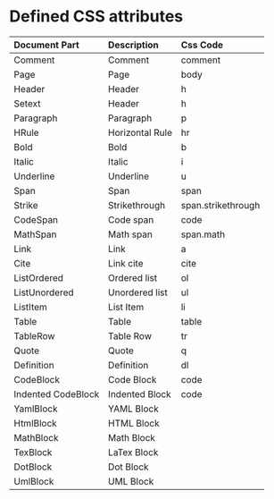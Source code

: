# Defined CSS attributes

| Document Part | Description | Css Code |
|:-----|:------------|:---------|
|Comment|Comment|comment|
|Page|Page|body|
|Header|Header|h|
|Setext|Header|h|
|Paragraph|Paragraph|p|
|HRule|Horizontal Rule|hr|
|Bold|Bold|b|
|Italic|Italic|i|
|Underline|Underline|u|
|Span|Span|span|
|Strike|Strikethrough|span.strikethrough|
|CodeSpan|Code span|code|
|MathSpan|Math span|span.math|
|Link|Link|a|
|Cite|Link cite|cite|
|ListOrdered|Ordered list|ol|
|ListUnordered|Unordered list|ul|
|ListItem|List Item|li|
|Table|Table|table|
|TableRow|Table Row|tr|
|Quote|Quote|q|
|Definition|Definition|dl|
|CodeBlock|Code Block|code|
|Indented CodeBlock|Indented Block|code|
|YamlBlock|YAML Block||
|HtmlBlock|HTML Block||
|MathBlock|Math Block||
|TexBlock|LaTex Block||
|DotBlock|Dot Block||
|UmlBlock|UML Block||

